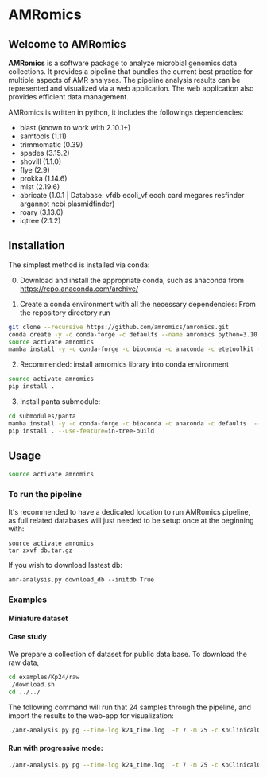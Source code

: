 # AMRomics   


## Welcome to AMRomics

**AMRomics** is a software package to analyze microbial genomics data collections.
It provides a pipeline that bundles the current best practice for 
multiple aspects of AMR analyses. The pipeline analysis results can be 
represented and visualized via a web application. The web application also 
provides efficient data management.
 
AMRomics is written in python, it includes the followings dependencies:
 * blast (known to work with 2.10.1+)
 * samtools (1.11)
 * trimmomatic (0.39)
 * spades (3.15.2)
 * shovill (1.1.0)
 * flye (2.9)
 * prokka (1.14.6)
 * mlst (2.19.6)
 * abricate (1.0.1 | Database: vfdb ecoli_vf ecoh card megares resfinder argannot ncbi plasmidfinder)
 * roary (3.13.0) 
 * iqtree (2.1.2)

## Installation

The simplest method is installed via conda:

0. Download and install the appropriate conda, such as anaconda from 
   https://repo.anaconda.com/archive/
   
1. Create a conda environment with all the necessary dependencies: From the repository directory run

```bash
git clone --recursive https://github.com/amromics/amromics.git
conda create -y -c conda-forge -c defaults --name amromics python=3.10 mamba
source activate amromics
mamba install -y -c conda-forge -c bioconda -c anaconda -c etetoolkit -c rpetit3 -c defaults --file requirements.txt

```
2. Recommended: install amromics library into conda environment
```bash
source activate amromics
pip install .
```
3. Install panta submodule:
```bash
cd submodules/panta
mamba install -y -c conda-forge -c bioconda -c anaconda -c defaults  --file requirements.txt
pip install . --use-feature=in-tree-build
```   

## Usage


```bash
source activate amromics
```

### To run the pipeline

It's recommended to have a dedicated location to run AMRomics pipeline, as full related databases will just needed to be setup once
at the beginning with:

```
source activate amromics
tar zxvf db.tar.gz
```
If you wish to download lastest db:
```
amr-analysis.py download_db --initdb True
```

### Examples

#### Miniature dataset

#### Case study

We prepare a collection of dataset for public data base. To download the raw data,
```bash
cd examples/Kp24/raw
./download.sh
cd ../../
```
The following command will run that 24 samples through the pipeline, and import the results
to the web-app for visualization:

```bash
./amr-analysis.py pg --time-log k24_time.log  -t 7 -m 25 -c KpClinicalGRBZ -i examples/Kp24/Kp24.tsv --work-dir data/work  -n "Collection of 24 clinical isolates from Greek and Brazil"
```
#### Run with progressive mode:
```bash
./amr-analysis.py pg --time-log k24_time.log  -t 7 -m 25 -c KpClinicalGRBZ --progressive True -i examples/Kp89/Kp89.tsv --work-dir data/work  -n "Collection of 24+89 clinical isolates from Greek and Brazil"
```

<!--

#### Prepare input file
- Data file inputted for analysis needs to be in *.tsv* format 
((To-do: Check if .tsv format is required)) and follows specific requirements. 
Please check the sample input file *data/samples/set1.tsv* for an example.
- Note:
  + Column names need to be as follow:
    - sample_id	
    - sample_name	
    - input_type	
    - files	
    - genus	
    - species	
    - strain	
    - gram	
    - metadata
  + *gram* column should be empty. ((To-do: Delete gram column?))
  + *metadata* is empty or in the format: key1:value1;key2:value2;...  
  For example: Geographic Location:Houston,USA;Insert Date:8/8/2017;Host Name:Human, Homo sapiens;ampicillin:Resistant;aztreonam:Resistant;ciprofloxacin:Resistant;gentamicin:Susceptible;tetracycline:Susceptible
#### Run pipeline and export visualization data to web application

-->
